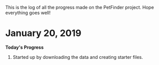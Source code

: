 This is the log of all the progress made on the PetFinder project. Hope everything goes well!

# January 20, 2019

**Today's Progress**

1. Started up by downloading the data and creating starter files.